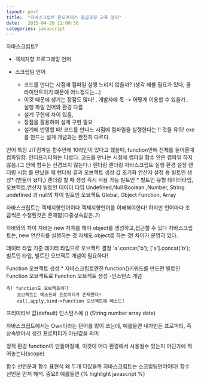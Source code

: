```yaml
---
layout: post
title:  "자바스크립트 온오프믹스 중급과정 교육 정리"
date:   2015-04-20 11:00:36
categories: javascript
---
```


자바스크립트?
 - 객체지향 프로그래밍 언어

- 스크립팅 언어
  - 코드를 만다는 시점에 컴파일 실행
    느리지 않을까? (생각 해볼 필요가 있다, 클라이언트이기 떄문에 어느정도는…)
  - 이것 때문에 생기는 장점도 많다! , 개발자에 몫 -> 어떻게 이용할 수 있을가..
실행 파일 언어와 환경 다름
  - 설계 구현에 차이 있음,
  - 장점을 활용하여 설계 구현 필요
  - 설계에 반영할 때! 코드를 만나느 시점에 컴파일을 실행한다는 !! 것을 유의!
	exe를 만드는 설계 개념과는 완전히 다르다.

언어 특징
	JIT컴파일
		함수안에 10라인이 있다고 했을때, function안에 전체를 들어올때 컴파일함.
		인터프리터와는 다르다.
	코드를 만나는 시점에 컴파일
		함수 안은 컴파일 하지 않음.(그 안에 함수는 신경쓰지 않는다.)
렌더링
	렌더링 
		자바스크립트 실행 환경 설정
	랜더링 시점
		<scipt></script>를 만났을 때
	렌더링 결과
		오브젝트 생성
		값 초기화
		연산자 설정 등
	빌트인 생성* (만들어 놨다,)
		렌더링 할 때 생성
		즉시 사용 가능
빌트인 * 
	빌트인 유형
		테이터타입,오브젝트,연산자
	빌트인 데이터 타입
		Undefined,Null Boolean ,Number, String
		undefined 과 null의 차이
	빌트인 오브젝트
		Global, Object Function, Array

자바스크립트는 객체지향언어이다
	객체지향언어를 이해해야한다!
		하지만 언어마다 조금씩은 수정된것은 존재함(다중상속같은..?)

자바와의 차이
	자바는 new 자체를 해야 object를 생성하고,접근할 수 있다
	자바스크립트는, new 연산자를 실행하는 것 자체도 object로 하는 것! 차이가 분명히 있다.

데이터 타입 기준
	데이터 타입으로 오브젝트 결정
		'a'.concat('b');
		['a'].concat('b');
	빌트인 타입, 빌트인 오브젝트 개념이 필요하다!

Function 오브젝트 생성 *
	자바스크립트엔진 function()키워드를 만드면 빌트인 Function 오브젝트로 Function 오브젝트 생성
		-인스턴스 개념

	즉! function도 오브젝트이다
		오브젝트는 메소드와 프로퍼티가 존재한다!
		call,apply,bind->function 오브젝트에 메소드!

프리미티브 값(default)
	인스턴스에 () (String number array date)

자바스크립트에서는 Own이라는 단어를 많이 쓰는데, 예를들면 내가만든 프로퍼티, 즉 상속받아서 생긴 프로퍼티가 아닌값을 의미

정적 환경
	function이 만들어질때, 이것이 어디 환경에서 사용될수 있는지 어딘가에 적어놓는다(scope)

함수 선언문과 함수 표현식 왜 두개 다있을까
	자바스크립트는 스크립팅언어이다!
		함수 선언문 먼저 해석. 중요!!
		예를들면
		{% highlight javascript %}
			<script type="text/javascript">
		window.onload = function(){
		var sports = function(){
				debugger;
				var player = 11;
				function soccer(){
					return player;
				}
				var swim = function(){

				}
				soccer();
		}
		sports();
	}
	</script>
		{% endhighlight %}
	다음 소스에서 

	sports()함수를 호출하면
	호출되자마자 debgger가 걸리면서
	브라우저가 디버깅모드로 들어간느데 이시점에서 
	scope val들을 보면, player swim은 undefinned이지만, 
	sports는 fn이 리턴되었다.
	즉 함수를 표현식으로 하지않고, 선언문으로 작성시 무엇보다 먼저 해석되는 것을 알수 있다.


- 엔진 해석 단계 *
	- 함수 선언문 해석
		- function sports(){}
	- 변수 초기화
		- var sports
		- var member
	- 자바스크립트 코드 실행
		- var sports = function(){};
		- var member = 123;

		- 이것때문에 함수 호이스팅이 가능해짐.



- 스코프 설정 시점*
	- Function 오브젝트를 생성할 때
		-함수를 호출할 때 설정하지 않음


- 바인딩 시점
	- 정적 바인딩
		- 초기화 단계에서 바인딩
			- 변수; 초깃값 설정
			- 함수 선언문:Function오브젝트 생성
		- 대부분 함수
	- 동적 바인딩
		- 실행 단계에서 바인딩
		- eval함수, with		

- 실행 콘텍스트
	- Execution Contexts
	- 함수의 실행 영역
		- 함수 코드 해석 결과 저장
		- 함수 코드 실행
- 실행 콘텍스트 단계
	- 준비단계
	- 초기화단계
	- 코드실행

실행 콘텍스트 에서 렉시컬 환경은 부모 컨텍스트만 가지고 있다.!! 만약 2단계 위에 스코프에 접근할려면 낭비이다 -> 설계를 잘하자. 함수안에서 최대한 자기것만쓰자~!
